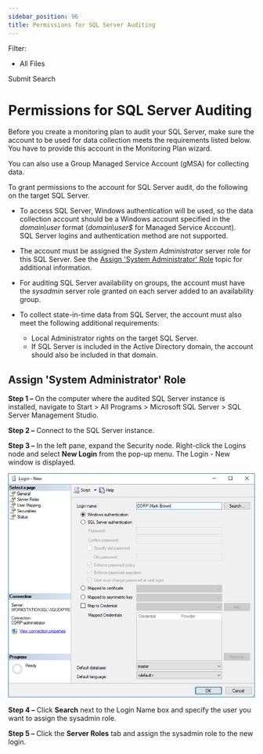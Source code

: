 ```yaml
---
sidebar_position: 96
title: Permissions for SQL Server Auditing
---
```


Filter: 

* All Files

Submit Search

# Permissions for SQL Server Auditing

Before you create a monitoring plan to audit your SQL Server, make sure the account to be used for data collection meets the requirements listed below. You have to provide this account in the Monitoring Plan wizard.

You can also use a Group Managed Service Account (gMSA) for collecting data.

To grant permissions to the account for SQL Server audit, do the following on the target SQL Server.

* To access SQL Server, Windows authentication will be used, so the data collection account should be a Windows account specified in the *domain\user* format (*domain\user$* for Managed Service Account).   
  SQL Server logins and authentication method are not supported.
* The account must be assigned the *System Administrator* server role for this SQL Server. See the [Assign 'System Administrator' Role](#Assignin "Assign 'System Administrator' Role") topic for additional information.
* For auditing SQL Server availability on groups, the account must have the *sysadmin* server role granted on each server added to an availability group.
* To collect state-in-time data from SQL Server, the account must also meet the following additional requirements:

  * Local Administrator rights on the target SQL Server.
  * If SQL Server is included in the Active Directory domain, the account should also be included in that domain.

## Assign 'System Administrator' Role

**Step 1 –** On the computer where the audited SQL Server instance is installed, navigate to Start > All Programs > Microsoft SQL Server > SQL Server Management Studio.

**Step 2 –** Connect to the SQL Server instance.

**Step 3 –** In the left pane, expand the Security node. Right-click the Logins node and select **New Login** from the pop-up menu. The Login - New window is displayed.

![Login - New window](../../../Resources/Images/Auditor/ManualConfig/ManualConfig_SSMS_NewLogin2016.png "Login - New window")

**Step 4 –** Click **Search** next to the Login Name box and specify the user you want to assign the sysadmin role.

**Step 5 –** Click the **Server Roles** tab and assign the sysadmin role to the new login.